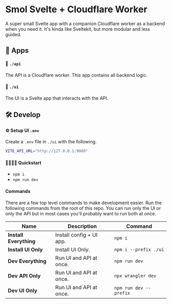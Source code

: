 # Smol Svelte + Cloudflare Worker

A super small Svelte app with a companion Cloudflare worker as a backend when you need it. It's kinda like Sveltekit, but more modular and less guided.

## 📱 Apps

#### 📂 `./api`

The API is a Cloudflare worker. This app contains all backend logic.

#### 📂 `./ui`

The UI is a Svelte app that interacts with the API.

## 🛠️ Develop

#### ⚙️ Setup UI `.env`

Create a `.env` file in `./ui` with the following.

```bash
VITE_API_URL="http://127.0.0.1:9000"
```

#### 🏃🏽‍♂️💨 Quickstart

-   `npm i`
-   `npm run dev`

#### Commands

There are a few top level commands to make development easier. Run the following commands from the root of this repo. You can run only the UI or only the API but in most cases you'll probably want to run both at once.

| Name                   | Description              | Command                |
| ---------------------- | ------------------------ | ---------------------- |
| **Install Everything** | Install config + UI app. | `npm i`                |
| **Install UI Only**    | Install UI Only.         | `npm i --prefix ./ui`  |
| **Dev Everything**     | Run UI and API at once.  | `npm run dev`          |
| **Dev API Only**       | Run UI and API at once.  | `npx wrangler dev`     |
| **Dev UI Only**        | Run UI and API at once.  | `npm run dev --prefix` |
